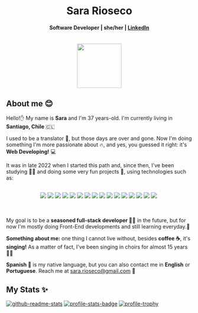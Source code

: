 <h1 align="center">Sara Rioseco</h1>
<h4 align="center"> Software Developer | she/her | 
  <a href="https://www.linkedin.com/in/sara-rioseco/?locale=en_US" target="_blank" rel="noreferrer noopener">LinkedIn</a>
  </br></br>
</h4>
<p align="center"> <a href="https://www.credly.com/badges/d1a7fd36-7a87-489b-a62a-cb9afebc37b7/public_url"><img align="center" src="https://images.credly.com/images/024d0122-724d-4c5a-bd83-cfe3c4b7a073/image.png" width=120></a></p>
<h2> About me 😊 </h2>
<p>Hello!✋ My name is <strong>Sara</strong> and I'm 37 years-old. I'm currently living in <strong>Santiago, Chile </strong>🇨🇱</p>
<p>I used to be a translator 📖, but those days are over and gone. Now I'm doing something I'm more passionate about 🔥, and yes, you guessed it right: it's <strong>Web Developing!</strong> 💻</p>
<p>It was in late 2022 when I started this path and, since then, I've been studying 👩‍🎓 and doing some very fun projects 🚀, using technologies such as:
</br></br>  
<div display="flex" align="center" style="max-width: 500px;">

<!-- HTML5 -->
<!--<img src="https://img.shields.io/badge/html5-%23E34F26.svg?style=for-the-badge&logo=html5&logoColor=white" />
<!-- CSS3 -->
<!--<img src="https://img.shields.io/badge/css3-%231572B6.svg?style=for-the-badge&logo=css3&logoColor=white" />
<!-- JAVASCRIPT -->
<img src="https://img.shields.io/badge/javascript-%23323330.svg?style=for-the-badge&logo=javascript&logoColor=%23F7DF1E" />
<!-- TYPESCRIPT -->
<img src="https://img.shields.io/badge/TypeScript-007ACC?style=for-the-badge&logo=typescript&logoColor=white"/>
<!-- OPEN JDK -->
<!--<img src="https://img.shields.io/badge/OpenJDK-ED8B00?style=for-the-badge&logo=openjdk&logoColor=white" />
<!-- PYTHON -->
<img src="https://img.shields.io/badge/Python-FFD43B?style=for-the-badge&logo=python&logoColor=blue" />
<!-- MARKDOWN -->
<!--<img src="https://img.shields.io/badge/markdown-%23000000.svg?style=for-the-badge&logo=markdown&logoColor=white" /> 
<!-- JSON -->
<!--<img src="https://img.shields.io/badge/json-5E5C5C?style=for-the-badge&logo=json&logoColor=white"/>
<!-- GIT -->
<img src="https://img.shields.io/badge/git-%23F05033.svg?style=for-the-badge&logo=git&logoColor=white" /> 
<!-- GITHUB -->
<img src="https://img.shields.io/badge/github-%23121011.svg?style=for-the-badge&logo=github&logoColor=white" /> 
<!-- GITHUB ACTIONS -->
<img src="https://img.shields.io/badge/GitHub_Actions-2088FF?style=for-the-badge&logo=github-actions&logoColor=white" />
<!-- SASS -->
<!--<img src="https://img.shields.io/badge/Sass-CC6699?style=for-the-badge&logo=sass&logoColor=white" />
<!-- TAILWIND -->
<!-- <img src="https://img.shields.io/badge/Tailwind_CSS-38B2AC?style=for-the-badge&logo=tailwind-css&logoColor=white" />
<!-- BOOTSTRAP -->
<!--<img src="https://img.shields.io/badge/bootstrap-%238511FA.svg?style=for-the-badge&logo=bootstrap&logoColor=white" /> 
<!-- NODE -->
<img src="https://img.shields.io/badge/node.js-6DA55F?style=for-the-badge&logo=node.js&logoColor=white" /> 
<!-- EXPRESS -->
<!--<img src="https://img.shields.io/badge/Express.js-404D59?style=for-the-badge" /> 
<!-- NPM -->
<!--  <img src="https://img.shields.io/badge/NPM-%23CB3837.svg?style=for-the-badge&logo=npm&logoColor=white" /> 
<!-- TSNODE -->
<!--<img src="https://img.shields.io/badge/ts--node-3178C6?style=for-the-badge&logo=ts-node&logoColor=white" />
<!-- ANGULAR -->
<img src="https://img.shields.io/badge/Angular-c3002f?style=for-the-badge&logo=angular&logoColor=white" />
<!-- REACT -->
<img src="https://img.shields.io/badge/react-%2320232a.svg?style=for-the-badge&logo=react&logoColor=%2361DAFB" /> 
<!-- NEXTJS -->
<!--<img src="https://img.shields.io/badge/next%20js-000000?style=for-the-badge&logo=nextdotjs&logoColor=white" />
<!-- NESTJS -->
<img src="https://img.shields.io/badge/nestjs-E0234E?style=for-the-badge&logo=nestjs&logoColor=white" />
<!-- REACT NATIVE -->
<!--<img src="https://img.shields.io/badge/React_Native-20232A?style=for-the-badge&logo=react&logoColor=61DAFB" />
<!-- SPRING -->
<!--<img src="https://img.shields.io/badge/Spring-6DB33F?style=for-the-badge&logo=spring&logoColor=white" />
<!-- VITE -->
<!-- <img src="https://img.shields.io/badge/vite-%23646CFF.svg?style=for-the-badge&logo=vite&logoColor=white" />
<!--<img src="https://img.shields.io/badge/Vite-B73BFE?style=for-the-badge&logo=vite&logoColor=FFD62E" />
<!-- RENDER -->
<!--<img src="https://img.shields.io/badge/Render-%46E3B7.svg?style=for-the-badge&logo=render&logoColor=white" /> 
<!-- VERCEL -->
<!--<img src="https://img.shields.io/badge/vercel-%23000000.svg?style=for-the-badge&logo=vercel&logoColor=white" /> 
<!-- DOCKER -->
<img src="https://img.shields.io/badge/docker-%230db7ed.svg?style=for-the-badge&logo=docker&logoColor=white" /> 
<!-- FIREBASE -->
<img src="https://img.shields.io/badge/firebase-%23039BE5.svg?style=for-the-badge&logo=firebase" /> 
<!-- AMAZON AWS -->
<img src="https://img.shields.io/badge/Amazon_AWS-FF9900?style=for-the-badge&logo=amazonaws&logoColor=white" />
<!-- MONGODB -->
<img src="https://img.shields.io/badge/MongoDB-4EA94B?style=for-the-badge&logo=mongodb&logoColor=white" /> 
<!-- MYSQL -->
<img src="https://img.shields.io/badge/MySQL-005C84?style=for-the-badge&logo=mysql&logoColor=white" />
<!-- POSTGRESQL -->
<img src="https://img.shields.io/badge/PostgreSQL-4169E1?style=for-the-badge&logo=postgresql&logoColor=white" />
<!-- BABEL -->
<!--<img src="https://img.shields.io/badge/Babel-F9DC3e?style=for-the-badge&logo=babel&logoColor=black" /> 
<!-- JWT -->
<!--<img src="https://img.shields.io/badge/JWT-000000?style=for-the-badge&logo=JSON%20web%20tokens&logoColor=white" /> 
<!-- JEST -->
<!--<img src="https://img.shields.io/badge/-jest-%23C21325?style=for-the-badge&logo=jest&logoColor=white" /> 
<!-- JQUERY -->
<!--<img src="https://img.shields.io/badge/jQuery-0769AD?style=for-the-badge&logo=jquery&logoColor=white" />
<!-- INTELLIJ IDEA -->
<!--<img src="https://img.shields.io/badge/IntelliJ_IDEA-000000.svg?style=for-the-badge&logo=intellij-idea&logoColor=white" />
<!-- VS CODE -->
<!--<img src="https://img.shields.io/badge/Visual%20Studio%20Code-0078d7.svg?style=for-the-badge&logo=visual-studio-code&logoColor=white" /> 
<!-- ECLIPSE -->
<!--<img src="https://img.shields.io/badge/Eclipse-2C2255?style=for-the-badge&logo=eclipse&logoColor=white" />
<!-- ATOM -->
<!--<img src="https://img.shields.io/badge/Atom-%2366595C.svg?style=for-the-badge&logo=atom&logoColor=white" /> 
<!-- ESLINT -->
<!--<img src="https://img.shields.io/badge/ESLint-4B3263?style=for-the-badge&logo=eslint&logoColor=white" /> 
<!-- PRETTIER -->
<!--<img src="https://img.shields.io/badge/prettier-1A2C34?style=for-the-badge&logo=prettier&logoColor=F7BA3E" />
<!-- POSTMAN -->
<!--<img src="https://img.shields.io/badge/Postman-FF6C37?style=for-the-badge&logo=postman&logoColor=white" />
<!-- CHARTJS -->
<!--<img src="https://img.shields.io/badge/Chart%20js-FF6384?style=for-the-badge&logo=chartdotjs&logoColor=white" />
<!-- PHOTOSHOP -->
<!--<img src="https://img.shields.io/badge/adobe%20photoshop-%2331A8FF.svg?style=for-the-badge&logo=adobe%20photoshop&logoColor=white" />
<!-- FIGMA --> 
<!--<img src="https://img.shields.io/badge/figma-%23F24E1E.svg?style=for-the-badge&logo=figma&logoColor=white" />
<!-- CANVA -->
<!--<img src="https://img.shields.io/badge/Canva-%2300C4CC.svg?style=for-the-badge&logo=Canva&logoColor=white" />
<!-- JIRA -->
<!--<img src="https://img.shields.io/badge/Jira-0052CC?style=for-the-badge&logo=Jira&logoColor=white" />
<!-- SLACK -->
<!--<img src="https://img.shields.io/badge/Slack-4A154B?style=for-the-badge&logo=slack&logoColor=white" /> 
<!-- TRELLO -->
<!-- <img src="https://img.shields.io/badge/Trello-%23026AA7.svg?style=for-the-badge&logo=Trello&logoColor=white" /> -->


</div>
</br></br>
<p>My goal is to be a <strong>seasoned full-stack developer </strong> 👩‍💻 in the future, but for now I'm mostly doing Front-End developments and still learning everyday.🌱 </p>


<p><strong>Something about me:</strong> one thing I cannot live without, besides <strong>coffee ☕</strong>, it's <strong>singing!</strong> As a matter of fact, I've been singing in choirs for almost 15 years 👩‍🎤 </p> 


<p><strong>Spanish 💬</strong> is my native language, but you can also contact me in <strong>English</strong> or <strong>Portuguese</strong>. Reach me at <a href=mailto:sara.rioseco@gmail.com>sara.rioseco@gmail.com</a> 💌</p>

<h2> My Stats ✨ </h2>
<div display="inline-block">
<!-- <a href=https://www.codewars.com/users/sara-rioseco/><img alt=code-wars-badge src="https://www.codewars.com/users/sara-rioseco/badges/small"></a></br> -->
<a href=https://github-readme-stats.vercel.app><img alt=github-readme-stats src="https://github-readme-stats.vercel.app/api/top-langs/?username=sara-rioseco&langs_count=8&layout=compact&theme=tokyonight" /></a>
<a href=https://github-profile-summary-cards.vercel.app><img alt=profile-stats-badge src="https://github-readme-stats.vercel.app/api?username=sara-rioseco&hide=stars&show=reviews&show_icons=true&theme=tokyonight" /></a>
<!-- <a href=https://git.io/streak-stats><img alt=stats-badge src="https://streak-stats.demolab.com?user=sara-rioseco&theme=tokyonight" /></a> -->
<!-- <a href=https://github-profile-summary-cards.vercel.app><img alt=profile-summary-badge src="http://github-profile-summary-cards.vercel.app/api/cards/profile-details?username=sara-rioseco&theme=tokyonight"/></a>
 -->
<a href=https://github-profile-trophy.vercel.app/><img alt=profile-trophy src="https://github-profile-trophy.vercel.app/?username=sara-rioseco&theme=tokyonight"/></a>
</div>
<!--
**sara-rioseco/sara-rioseco** is a ✨ _special_ ✨ repository because its `README.md` (this file) appears on your GitHub profile.

Here are some ideas to get you started:

- 🔭 I’m currently working on ...
- 🌱 I’m currently learning ...
- 👯 I’m looking to collaborate on ...
- 🤔 I’m looking for help with ...
- 💬 Ask me about ...
- 📫 How to reach me: ...
- 😄 Pronouns: ...
- ⚡ Fun fact: ...
-->
